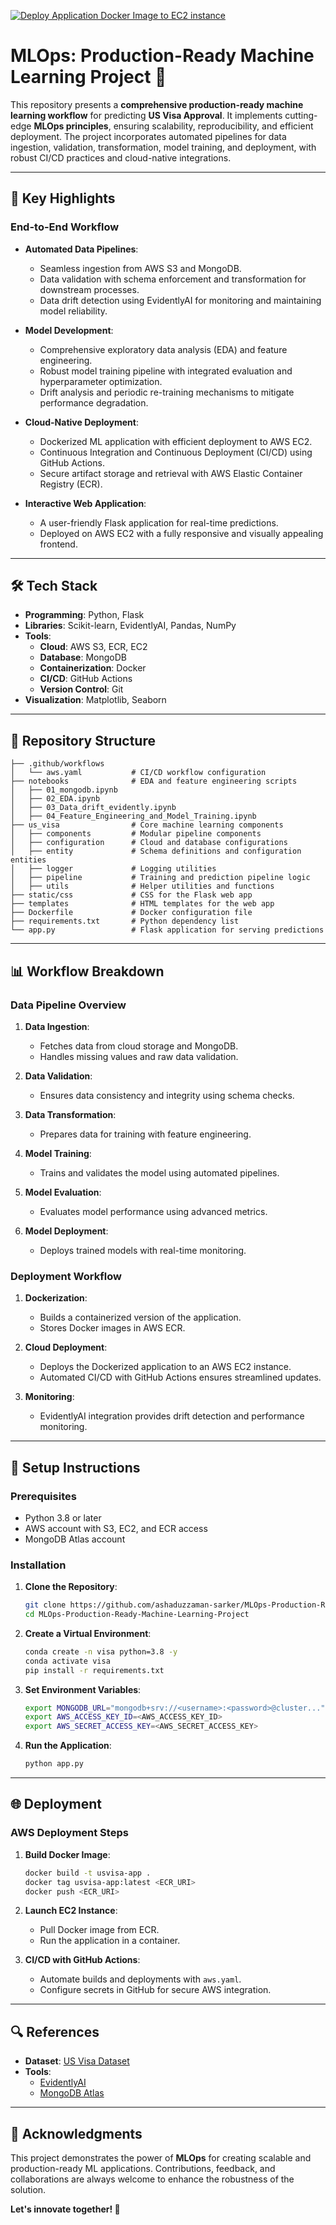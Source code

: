 [![Deploy Application Docker Image to EC2 instance](https://github.com/ashaduzzaman-sarker/MLOps/actions/workflows/aws.yaml/badge.svg)](https://github.com/ashaduzzaman-sarker/MLOps/actions/workflows/aws.yaml)

# MLOps: Production-Ready Machine Learning Project 🚀

This repository presents a **comprehensive production-ready machine learning workflow** for predicting **US Visa Approval**. It implements cutting-edge **MLOps principles**, ensuring scalability, reproducibility, and efficient deployment. The project incorporates automated pipelines for data ingestion, validation, transformation, model training, and deployment, with robust CI/CD practices and cloud-native integrations.

---

## 🚀 Key Highlights

### End-to-End Workflow
- **Automated Data Pipelines**:
  - Seamless ingestion from AWS S3 and MongoDB.
  - Data validation with schema enforcement and transformation for downstream processes.
  - Data drift detection using EvidentlyAI for monitoring and maintaining model reliability.

- **Model Development**:
  - Comprehensive exploratory data analysis (EDA) and feature engineering.
  - Robust model training pipeline with integrated evaluation and hyperparameter optimization.
  - Drift analysis and periodic re-training mechanisms to mitigate performance degradation.

- **Cloud-Native Deployment**:
  - Dockerized ML application with efficient deployment to AWS EC2.
  - Continuous Integration and Continuous Deployment (CI/CD) using GitHub Actions.
  - Secure artifact storage and retrieval with AWS Elastic Container Registry (ECR).

- **Interactive Web Application**:
  - A user-friendly Flask application for real-time predictions.
  - Deployed on AWS EC2 with a fully responsive and visually appealing frontend.

---

## 🛠️ Tech Stack

- **Programming**: Python, Flask
- **Libraries**: Scikit-learn, EvidentlyAI, Pandas, NumPy
- **Tools**:
  - **Cloud**: AWS S3, ECR, EC2
  - **Database**: MongoDB
  - **Containerization**: Docker
  - **CI/CD**: GitHub Actions
  - **Version Control**: Git
- **Visualization**: Matplotlib, Seaborn

---

## 📂 Repository Structure

```
├── .github/workflows
│   └── aws.yaml           # CI/CD workflow configuration
├── notebooks              # EDA and feature engineering scripts
│   ├── 01_mongodb.ipynb
│   ├── 02_EDA.ipynb
│   ├── 03_Data_drift_evidently.ipynb
│   ├── 04_Feature_Engineering_and_Model_Training.ipynb
├── us_visa                # Core machine learning components
│   ├── components         # Modular pipeline components
│   ├── configuration      # Cloud and database configurations
│   ├── entity             # Schema definitions and configuration entities
│   ├── logger             # Logging utilities
│   ├── pipeline           # Training and prediction pipeline logic
│   ├── utils              # Helper utilities and functions
├── static/css             # CSS for the Flask web app
├── templates              # HTML templates for the web app
├── Dockerfile             # Docker configuration file
├── requirements.txt       # Python dependency list
└── app.py                 # Flask application for serving predictions
```

---

## 📊 Workflow Breakdown

### Data Pipeline Overview
1. **Data Ingestion**:
   - Fetches data from cloud storage and MongoDB.
   - Handles missing values and raw data validation.

2. **Data Validation**:
   - Ensures data consistency and integrity using schema checks.

3. **Data Transformation**:
   - Prepares data for training with feature engineering.

4. **Model Training**:
   - Trains and validates the model using automated pipelines.

5. **Model Evaluation**:
   - Evaluates model performance using advanced metrics.

6. **Model Deployment**:
   - Deploys trained models with real-time monitoring.

### Deployment Workflow
1. **Dockerization**:
   - Builds a containerized version of the application.
   - Stores Docker images in AWS ECR.

2. **Cloud Deployment**:
   - Deploys the Dockerized application to an AWS EC2 instance.
   - Automated CI/CD with GitHub Actions ensures streamlined updates.

3. **Monitoring**:
   - EvidentlyAI integration provides drift detection and performance monitoring.

---

## 🔧 Setup Instructions

### Prerequisites
- Python 3.8 or later
- AWS account with S3, EC2, and ECR access
- MongoDB Atlas account

### Installation
1. **Clone the Repository**:
   ```bash
   git clone https://github.com/ashaduzzaman-sarker/MLOps-Production-Ready-Machine-Learning-Project.git
   cd MLOps-Production-Ready-Machine-Learning-Project
   ```

2. **Create a Virtual Environment**:
   ```bash
   conda create -n visa python=3.8 -y
   conda activate visa
   pip install -r requirements.txt
   ```

3. **Set Environment Variables**:
   ```bash
   export MONGODB_URL="mongodb+srv://<username>:<password>@cluster..."
   export AWS_ACCESS_KEY_ID=<AWS_ACCESS_KEY_ID>
   export AWS_SECRET_ACCESS_KEY=<AWS_SECRET_ACCESS_KEY>
   ```

4. **Run the Application**:
   ```bash
   python app.py
   ```

---

## 🌐 Deployment

### AWS Deployment Steps
1. **Build Docker Image**:
   ```bash
   docker build -t usvisa-app .
   docker tag usvisa-app:latest <ECR_URI>
   docker push <ECR_URI>
   ```

2. **Launch EC2 Instance**:
   - Pull Docker image from ECR.
   - Run the application in a container.

3. **CI/CD with GitHub Actions**:
   - Automate builds and deployments with `aws.yaml`.
   - Configure secrets in GitHub for secure AWS integration.

---

## 🔍 References

- **Dataset**: [US Visa Dataset](https://www.kaggle.com/datasets/moro23/easyvisa-dataset)
- **Tools**:
  - [EvidentlyAI](https://www.evidentlyai.com/)
  - [MongoDB Atlas](https://account.mongodb.com/account/login)

---

## 🙌 Acknowledgments

This project demonstrates the power of **MLOps** for creating scalable and production-ready ML applications. Contributions, feedback, and collaborations are always welcome to enhance the robustness of the solution.

**Let's innovate together! 🚀**

